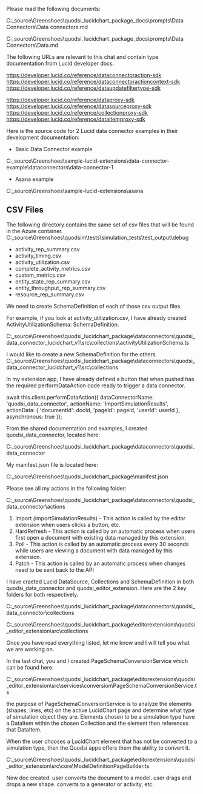 
Please read the following documents:

C:\_source\Greenshoes\quodsi_lucidchart_package\_docs\prompts\Data Connectors\Data connectors.md

C:\_source\Greenshoes\quodsi_lucidchart_package\_docs\prompts\Data Connectors\Data.md

The following URLs are relevant to this chat and contain type documentation from Lucid developer docs.

https://developer.lucid.co/reference/dataconnectoraction-sdk
https://developer.lucid.co/reference/dataconnectoractioncontext-sdk
https://developer.lucid.co/reference/dataupdatefiltertype-sdk

https://developer.lucid.co/reference/dataproxy-sdk
https://developer.lucid.co/reference/datasourceproxy-sdk
https://developer.lucid.co/reference/collectionproxy-sdk
https://developer.lucid.co/reference/dataitemproxy-sdk


Here is the source code for 2 Lucid data connector examples in their development documentation:

* Basic Data Connector example

C:\_source\Greenshoes\sample-lucid-extensions\data-connector-example\dataconnectors\data-connector-1

* Asana example

C:\_source\Greenshoes\sample-lucid-extensions\asana


## CSV Files
The following directory contains the same set of csv files that will be found in the Azure container.
C:\_source\Greenshoes\quodsim\tests\simulation_tests\test_output\debug

- activity_rep_summary.csv
- activity_timing.csv
- activity_utilization.csv
- complete_activity_metrics.csv
- custom_metrics.csv
- entity_state_rep_summary.csv
- entity_throughput_rep_summary.csv
- resource_rep_summary.csv

We need to create SchemaDefinition of each of those csv output files.

For example, if you look at activity_utilization.csv, I have already created ActivityUtilizationSchema: SchemaDefinition.

C:\_source\Greenshoes\quodsi_lucidchart_package\dataconnectors\quodsi_data_connector_lucidchart_v1\src\collections\activityUtilizationSchema.ts

I would like to create a new SchemaDefinition for the others.
C:\_source\Greenshoes\quodsi_lucidchart_package\dataconnectors\quodsi_data_connector_lucidchart_v1\src\collections






In my extension app, I have already defined a button that when pushed has the required performDataAction code ready to trigger a data connector.

await this.client.performDataAction({
    dataConnectorName: 'quodsi_data_connector',
    actionName: 'ImportSimulationResults',
    actionData: { 'documentId': docId, 'pageId': pageId, 'userId': userId },
    asynchronous: true
});

From the shared documentation and examples, I created quodsi_data_connector, located here:

C:\_source\Greenshoes\quodsi_lucidchart_package\dataconnectors\quodsi_data_connector

My manifest.json file is located here:

C:\_source\Greenshoes\quodsi_lucidchart_package\manifest.json

Please see all my actions in the following folder:

C:\_source\Greenshoes\quodsi_lucidchart_package\dataconnectors\quodsi_data_connector\actions

1. Import (importSimulationResults) - This action is called by the editor extension when users clicks a button, etc.
2. HardRefresh - This action is called by an automatic process when users first open a document with existing data managed by this extension.
3. Poll - This action is called by an automatic process every 30 seconds while users are viewing a document with data managed by this extension.
4. Patch - This action is called by an automatic process when changes need to be sent back to the API

I have craeted Lucid DataSource, Collections and SchemaDefinition in both quodsi_data_connector and quodsi_editor_extension.  Here are the 2 key folders for both respectively.

C:\_source\Greenshoes\quodsi_lucidchart_package\dataconnectors\quodsi_data_connector\collections

C:\_source\Greenshoes\quodsi_lucidchart_package\editorextensions\quodsi_editor_extension\src\collections


Once you have read everything listed, let me know and I will tell you what we are working on.


In the last chat, you and I created PageSchemaConversionService which can be found here:

C:\_source\Greenshoes\quodsi_lucidchart_package\editorextensions\quodsi_editor_extension\src\services\conversion\PageSchemaConversionService.ts

the purpose of PageSchemaConversionService is to analyze the elements (shapes, lines, etc) on the active LucidChart page and determine what type of simulation object they are.  Elements chosen to be a simulation type have a DataItem within the chosen Collection and the element then references that DataItem.

When the user chooses a LucidChart element that has not be converted to a simulation type, then the Quodsi apps offers them the ability to convert it.

C:\_source\Greenshoes\quodsi_lucidchart_package\editorextensions\quodsi_editor_extension\src\core\ModelDefinitionPageBuilder.ts




New doc created.
user converts the document to a model.
user drags and drops a new shape.  converts to a generator or activity, etc.





